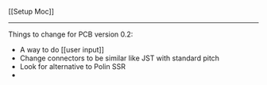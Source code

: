 [[Setup Moc]]

---
Things to change for PCB version 0.2:
- A way to do [[user input]]
- Change connectors to be similar like JST with standard pitch
- Look for alternative to Polin SSR
- 